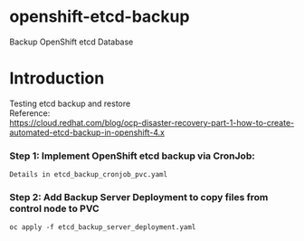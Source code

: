 # openshift-etcd-backup
Backup OpenShift etcd Database


# Introduction
Testing etcd backup and restore <br>
Reference: <br>
https://cloud.redhat.com/blog/ocp-disaster-recovery-part-1-how-to-create-automated-etcd-backup-in-openshift-4.x

### Step 1: Implement OpenShift etcd backup via CronJob:
```
Details in etcd_backup_cronjob_pvc.yaml
```

### Step 2: Add Backup Server Deployment to copy files from control node to PVC
```
oc apply -f etcd_backup_server_deployment.yaml
```
